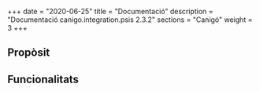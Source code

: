 +++
date        = "2020-06-25"
title       = "Documentació"
description = "Documentació canigo.integration.psis 2.3.2"
sections    = "Canigó"
weight      = 3
+++

## Propòsit



## Funcionalitats
